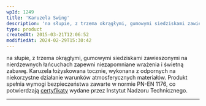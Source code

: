 ```yaml
---
wpId: 1249
title: 'Karuzela Swing'
description: 'na słupie, z trzema okrągłymi, gumowymi siedziskami zawieszonymi na nierdzewnych łańcuchach zapewni niezapomniane wrażenia i świetną zabawę. Karuzela łożyskowana tocznie, wykonana z odpornych na niekorzystne działanie warunków atmosferycznych materiałów. Produkt spełnia wymogi bezpieczeństwa zawarte w normie PN-EN 1176, co potwierdzają certyfikaty wydane przez Instytut Nadzoru Technicznego.'
type: product
createdAt: 2015-03-21T12:06:52
modifiedAt: 2024-02-29T15:30:42
---
```



na słupie, z trzema okrągłymi, gumowymi siedziskami zawieszonymi na nierdzewnych łańcuchach zapewni niezapomniane wrażenia i świetną zabawę. Karuzela łożyskowana tocznie, wykonana z odpornych na niekorzystne działanie warunków atmosferycznych materiałów. Produkt spełnia wymogi bezpieczeństwa zawarte w normie PN-EN 1176, co potwierdzają [certyfikaty](https://comes.pl/certyfikowane-place-zabaw/) wydane przez Instytut Nadzoru Technicznego.

* * *